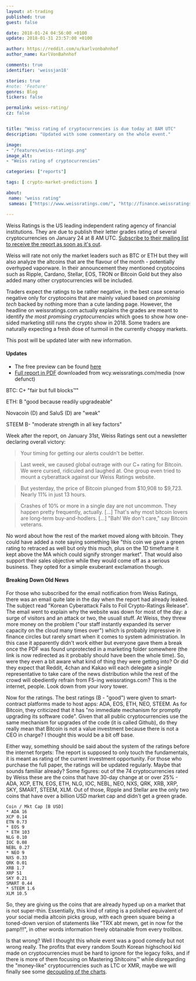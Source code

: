```yaml
---
layout: at-trading
published: true
guest: false

date: 2018-01-24 04:56:00 +0100
update: 2018-01-31 23:57:00 +0100

author: https://reddit.com/u/karlvonbahnhof
author_name: KarlVonBahnhof

comments: true
identifier: 'weissjan18'

stories: true
#note: 'Feature'
genres: Blog
tickers: false

permalink: weiss-rating/
cz: false


title: "Weiss rating of cryptocurrencies is due today at 8AM UTC"
description: "Updated with some commentary on the whole event."

image:
- "/features/weiss-ratings.png"
image_alt:
- "Weiss rating of cryptocurrencies"

categories: ["reports"]

tags: [ crypto-market-predictions ]

about:
 name: "weiss rating"
 sameas: ["https://www.weissratings.com/", "http://finance.weissratings.com/crypto/"]

---
```


Weiss Ratings is the US leading independent rating agency of financial institutions. They are due to publish their letter grades rating of several cryptocurrencies on January 24 at 8 AM UTC. [Subscribe to their mailing list to receive the report as soon as it's out](http://finance.weissratings.com/crypto/).

Weiss will rate not only the market leaders such as BTC or ETH but they will also analyze the altcoins that are the flavour of the month - potentially overhyped vaporware. In their announcement they mentioned cryptocoins such as Ripple, Cardano, Stellar, EOS, TRON or Bitcoin Gold but they also added many other cryptocurrencies will be included.

Traders expect the ratings to be rather negative, in the best case scenario negative only for cryptocoins that are mainly valued based on *promising tech* backed by nothing more than a cute landing page. However, the headline on weissratings.com actually explains the grades are meant to identify *the most promising cryptocurrencies* which goes to show how one-sided marketing still runs the crypto show in 2018. Some traders are naturally expecting a fresh dose of turmoil in the currently choppy markets.

This post will be updated later with new information.

#### Updates

* The free preview can be found [here](http://archive.is/F5fo8)
* [Full report in PDF](/features/2018/Weiss-Cryptocurrency-Ratings.pdf) downloaded from wcy.weissratings.com/media (now defunct)

BTC: C+ "fair but full blocks&trade;"

ETH: B "good because readily upgradeable"

Novacoin (D) and SaluS (D) are "weak"

STEEM B- "moderate strength in all key factors"

Week after the report, on January 31st, Weiss Ratings sent out a newsletter declaring overall victory:

> Your timing for getting our  alerts couldn't be better.

> Last week, we caused global outrage with our C+ rating for Bitcoin. We were cursed, ridiculed and laughed at. One group even tried to mount a cyberattack against our Weiss Ratings website.

> But yesterday, the price of Bitcoin plunged from $10,908 to $9,723. Nearly 11% in just 13 hours.

> Crashes of 10% or more in a single day are not uncommon. They happen pretty frequently, actually. [...] That's why most bitcoin lovers are  long-term buy-and-hodlers. [...] "Bah! We don't care," say Bitcoin veterans.

No word about how the rest of the market moved along with bitcoin. They could have added a note saying something like "this coin we gave a green rating to retraced as well but only this much, plus on the 1D timeframe it kept above the MA which could signify stronger market". That would also support their sales objective while they would come off as a serious business. They opted for a simple exuberant exclamation though.


#### Breaking Down Old News

For those who subscribed for the email notification from Weiss Ratings, there was an email quite late in the day when the report had already leaked. The subject read "Korean Cyberattack Fails to Foil Crypto-Ratings Release". The email went to explain why the website was down for most of the day: a surge of visitors and an attack or two, the usuall stuff. At Weiss, they threw more money on the problem ("our staff instantly expanded its server capacity on the cloud many times over") which is probably impressive in finance circles but rarely smart when it comes to system administration. In this case it apparently didn't work either but everyone gave them a break once the PDF was found unprotected in a marketing folder somewhere (the link is now redirected as it probably should have been the whole time). So, were they even a bit aware what kind of thing they were getting into? Or did they expect that Reddit, 4chan and Kakao will each delegate a single representative to take care of the news distribution while the rest of the crowd will obediently refrain from F5-ing weissratings.com? This is the internet, people. Look down from your ivory tower.

Now for the ratings. The best ratings (B - "good") were given to smart-contract platforms made to host apps: ADA, EOS, ETH, NEO, STEEM. As for Bitcoin, they criticized that it has "no immediate mechanism for promptly upgrading its software code". Given that all public cryptocurrencies use the same mechanism for upgrades of the code (it is called Github), do they really mean that Bitcoin is not a value investment because there is not a CEO in charge? I thought this would be a bit off base.

Either way, something should be said about the system of the ratings before the internet forgets: The report is supposed to only touch the fundamentals, it is meant as rating of the current investment opportunity. For those who purchase the full paper, the ratings will be updated regularly. Maybe that sounds familiar already? Some figures: out of the 74 cryptocurrencies rated by Weiss these are the coins that have 30-day change at or over 25% - ADA, XCP, ETN, EOS, ETH, NLG, IOC, NEBL, NEO, NXS, QRK, XRB, XRP, SKY, SMART, STEEM, XLM. Out of those, Ripple and Stellar are the only two coins that have over a billion USD market cap and didn't get a green grade.

```
Coin / Mkt Cap [B USD]
* ADA 16
XCP 0.14
ETN 0.73
* EOS 9
* ETH 103
NLG 0.10
IOC 0.08
NEBL 0.27
* NEO 9
NXS 0.33
QRK 0.01
XRB 1.7
XRP 51
SKY 0.21
SMART 0.44
* STEEM 1.6
XLM 10.5

```  

So, they are giving us the coins that are already hyped up on a market that is not super-thin. Essentially, this kind of rating is a polished equivalent of your social media altcoin picks group, with each green square being a toned-down version of statements like "TRX abt mewn, get in now for the pamp!!!", in other words information freely obtainable from every trollbox.

Is that wrong? Well I thought this whole event was a good comedy but not wrong really. The profits that every random South Korean highschool kid made on cryptocurrencies must be hard to ignore for the legacy folks, and if there is more of them focusing on Mastering Shitcoins&trade; while disregarding the "money-like" cryptocurrencies such as LTC or XMR, maybe we will finally see some [decoupling of the charts](https://twitter.com/lowstrife/status/955189592705024000/photo/1?ref_src=twsrc%5Etfw&ref_url=https%3A%2F%2Fwww.quora.com%2Fprofile%2FJM-T-6).
